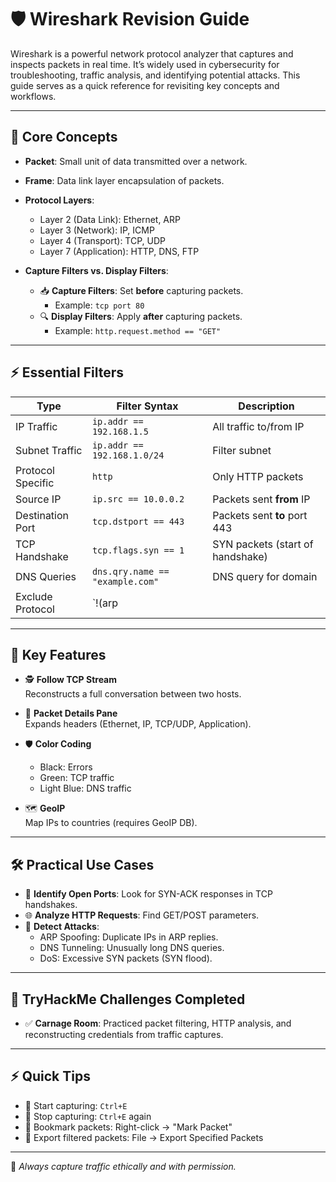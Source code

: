 # 🛡️ Wireshark Revision Guide

Wireshark is a powerful network protocol analyzer that captures and inspects packets in real time. It’s widely used in cybersecurity for troubleshooting, traffic analysis, and identifying potential attacks. This guide serves as a quick reference for revisiting key concepts and workflows.

---

## 📖 **Core Concepts**

- **Packet**: Small unit of data transmitted over a network.
- **Frame**: Data link layer encapsulation of packets.
- **Protocol Layers**:
  - Layer 2 (Data Link): Ethernet, ARP
  - Layer 3 (Network): IP, ICMP
  - Layer 4 (Transport): TCP, UDP
  - Layer 7 (Application): HTTP, DNS, FTP

- **Capture Filters vs. Display Filters**:
  - 📥 **Capture Filters**: Set **before** capturing packets.
    - Example: `tcp port 80`
  - 🔍 **Display Filters**: Apply **after** capturing packets.
    - Example: `http.request.method == "GET"`

---

## ⚡ **Essential Filters**

| **Type**           | **Filter Syntax**               | **Description**                      |
|---------------------|-----------------------------------|----------------------------------------|
| IP Traffic          | `ip.addr == 192.168.1.5`        | All traffic to/from IP                |
| Subnet Traffic      | `ip.addr == 192.168.1.0/24`     | Filter subnet                         |
| Protocol Specific   | `http`                          | Only HTTP packets                     |
| Source IP           | `ip.src == 10.0.0.2`            | Packets sent **from** IP              |
| Destination Port    | `tcp.dstport == 443`            | Packets sent **to** port 443          |
| TCP Handshake       | `tcp.flags.syn == 1`            | SYN packets (start of handshake)      |
| DNS Queries         | `dns.qry.name == "example.com"` | DNS query for domain                  |
| Exclude Protocol    | `!(arp || icmp)`                | Filter out ARP and ICMP               |

---

## 🧠 **Key Features**

- 🕵️ **Follow TCP Stream**  
  Reconstructs a full conversation between two hosts.

- 📄 **Packet Details Pane**  
  Expands headers (Ethernet, IP, TCP/UDP, Application).

- 🛡️ **Color Coding**  
  - Black: Errors
  - Green: TCP traffic
  - Light Blue: DNS traffic

- 🗺️ **GeoIP**  
  Map IPs to countries (requires GeoIP DB).

---

## 🛠️ **Practical Use Cases**

- 🔎 **Identify Open Ports**: Look for SYN-ACK responses in TCP handshakes.  
- 🌐 **Analyze HTTP Requests**: Find GET/POST parameters.  
- 🚨 **Detect Attacks**:
  - ARP Spoofing: Duplicate IPs in ARP replies.
  - DNS Tunneling: Unusually long DNS queries.
  - DoS: Excessive SYN packets (SYN flood).  

---

## 🎯 **TryHackMe Challenges Completed**
- ✅ **Carnage Room**: Practiced packet filtering, HTTP analysis, and reconstructing credentials from traffic captures.

---

## ⚡ **Quick Tips**
- 🏃 Start capturing: `Ctrl+E`
- 🛑 Stop capturing: `Ctrl+E` again
- 🔖 Bookmark packets: Right-click → "Mark Packet"
- 💾 Export filtered packets: File → Export Specified Packets

---


📌 *Always capture traffic ethically and with permission.*
